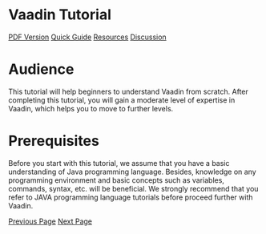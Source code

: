 # Vaadin Tutorial
[PDF Version](../vaadin/vaadin_pdf_version.md)
[Quick Guide](../vaadin/vaadin_quick_guide.md)
[Resources](../vaadin/vaadin_useful_resources.md)
[Discussion](../vaadin/vaadin_discussion.md)

# Audience
This tutorial will help beginners to understand Vaadin from scratch. After completing this tutorial, you will gain a moderate level of expertise in Vaadin, which helps you to move to further levels.

# Prerequisites
Before you start with this tutorial, we assume that you have a basic understanding of Java programming language. Besides, knowledge on any programming environment and basic concepts such as variables, commands, syntax, etc. will be beneficial. We strongly recommend that you refer to JAVA programming language tutorials before proceed further with Vaadin.


[Previous Page](../vaadin/index.md) [Next Page](../vaadin/vaadin_overview.md) 
